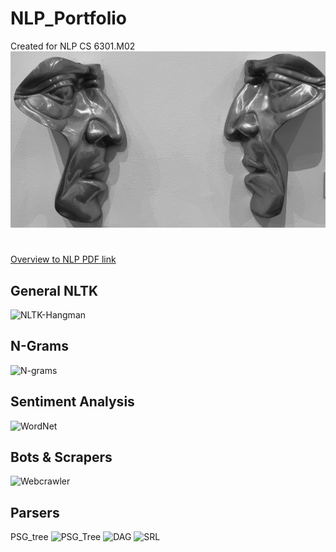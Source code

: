 # NLP_Portfolio
Created for NLP CS 6301.M02
 ![](https://github.com/jacobvillegas/NLP_Portfolio/blob/5b519bb4a0ea3e7cf88be617e74b1e6ac1cd4da1/IMG_0441.jpeg)
#
[Overview to NLP PDF link](https://github.com/jacobvillegas/NLP_Portfolio/raw/e8e8c411a0dde7aa6af9c66121bd179009c4f81f/OverviewofNLP.pdf)

## General NLTK
![NLTK-Hangman](https://github.com/jacobvillegas/NLP_Portfolio/tree/main/NLTK-tokenization)

## N-Grams
![N-grams](https://github.com/jacobvillegas/NLP_Portfolio/tree/main/N-Grams)

## Sentiment Analysis
![WordNet](https://github.com/jacobvillegas/NLP_Portfolio/tree/main/WordNet)

## Bots & Scrapers

![Webcrawler](https://github.com/jacobvillegas/NLP_Portfolio/tree/main/WebCrawler)

## Parsers
PSG_tree
![PSG_Tree](https://github.com/jacobvillegas/NLP_Portfolio/blob/main/Parsing/4711D70C-7464-4B9D-AB46-2B7F6166E29E.heic)
![DAG](https://github.com/jacobvillegas/NLP_Portfolio/blob/main/Parsing/A8AE9272-0BE8-4C7C-90A1-B2FC6185EA6B.heic)
![SRL](https://github.com/jacobvillegas/NLP_Portfolio/blob/main/Parsing/C40D5DAC-561D-4B84-9D3B-F379A6F2C9E1.heic)
